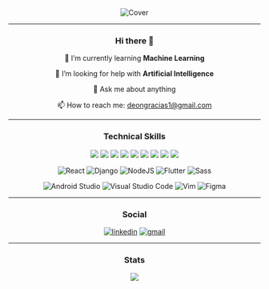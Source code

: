 
<!--
**Anonymous616/Anonymous616** is a ✨ _special_ ✨ repository because its `README.md` (this file) appears on your GitHub profile.-->

<!-- Cover -->
<div align="center"><img src="https://user-images.githubusercontent.com/58945356/132537731-ca6396a6-b019-4e05-8eeb-21f3401b5fd2.png" alt="Cover" />

------------

### Hi there 👋

<!--- 🔭 I’m currently working on ... -->
<!-- - 👯 I’m looking to collaborate on ... -->

🌱 I’m currently learning <b>Machine Learning</b>

🤔 I’m looking for help with <b>Artificial Intelligence</b>

💬 Ask me about anything

📫 How to reach me: deongracias1@gmail.com
<!-- - ⚡ Fun fact: Shark skin feels similar to sandpaper. -->

------------

### Technical Skills

<p>
  <img src="https://img.shields.io/badge/python-3670A0?style=for-the-badge&logo=python&logoColor=ffdd54">
  <img src="https://img.shields.io/badge/java-%23ED8B00.svg?style=for-the-badge&logo=java&logoColor=white">
  <img src="https://img.shields.io/badge/c-%2300599C.svg?style=for-the-badge&logo=c&logoColor=white">
  <img src="https://img.shields.io/badge/c++-%2300599C.svg?style=for-the-badge&logo=c%2B%2B&logoColor=white">
  <img src="https://img.shields.io/badge/dart-%230175C2.svg?style=for-the-badge&logo=dart&logoColor=white">
  <img src="https://img.shields.io/badge/html5-%23E34F26.svg?style=for-the-badge&logo=html5&logoColor=white">
  <img src="https://img.shields.io/badge/css3-%231572B6.svg?style=for-the-badge&logo=css3&logoColor=white">
  <img src="https://img.shields.io/badge/javascript-%23323330.svg?style=for-the-badge&logo=javascript&logoColor=%23F7DF1E">
  <img src="https://img.shields.io/badge/php-%23777BB4.svg?style=for-the-badge&logo=php&logoColor=white">
</p>

<p>
  <img src="https://img.shields.io/badge/react-%2320232a.svg?style=for-the-badge&logo=react&logoColor=%2361DAFB" alt="React">
  <img src="https://img.shields.io/badge/django-%23092E20.svg?style=for-the-badge&logo=django&logoColor=white" alt="Django">
  <img src="https://img.shields.io/badge/node.js-6DA55F?style=for-the-badge&logo=node.js&logoColor=white" alt="NodeJS">
  <img src="https://img.shields.io/badge/Flutter-%2302569B.svg?style=for-the-badge&logo=Flutter&logoColor=white" alt="Flutter">
  <img src="https://img.shields.io/badge/SASS-hotpink.svg?style=for-the-badge&logo=SASS&logoColor=white" alt="Sass">
</p>


<p>
  <img src="https://img.shields.io/badge/Android%20Studio-3DDC84.svg?style=for-the-badge&logo=android-studio&logoColor=white" alt="Android Studio">
  <img src="https://img.shields.io/badge/Visual%20Studio%20Code-0078d7.svg?style=for-the-badge&logo=visual-studio-code&logoColor=white" alt="Visual Studio Code">
  <img src="https://img.shields.io/badge/VIM-%2311AB00.svg?style=for-the-badge&logo=vim&logoColor=white" alt="Vim">
  <img src="https://img.shields.io/badge/figma-%23F24E1E.svg?style=for-the-badge&logo=figma&logoColor=white" alt="Figma">
</p>

------------

### Social

<p>
<a href="https://www.linkedin.com/in/deongracias/" target="_blank"><img src="https://img.shields.io/badge/linkedin-%230077B5.svg?style=for-the-badge&logo=linkedin&logoColor=white" alt="linkedin" /></a>
<a href="mailto:deongracias1@gmail.com" target="_blank"><img src="https://img.shields.io/badge/Gmail-D14836?style=for-the-badge&logo=gmail&logoColor=white" alt="gmail" /></a>
</p>

------------

### Stats

<img src="https://github-readme-stats.vercel.app/api?username=Anonymous616&&show_icons=true&title_color=FFFFFF&icon_color=FFFFFF&text_color=FFFFFF&bg_color=121212" />
</div>
